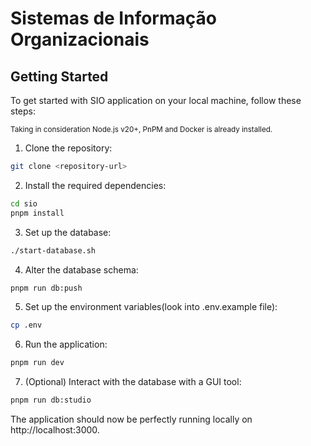 # Sistemas de Informação Organizacionais

## Getting Started

To get started with SIO application on your local machine, follow these steps:

<sup>Taking in consideration Node.js v20+, PnPM and Docker is already installed.</sup>

1. Clone the repository:

```bash
git clone <repository-url>
```

2. Install the required dependencies:

```bash
cd sio
pnpm install
```

3. Set up the database:

```bash
./start-database.sh
```

4. Alter the database schema:

```bash
pnpm run db:push
```

5. Set up the environment variables(look into .env.example file):

```bash
cp .env
```

6. Run the application:

```bash
pnpm run dev
```

7. (Optional) Interact with the database with a GUI tool:

```bash
pnpm run db:studio
```

The application should now be perfectly running locally on http://localhost:3000.
